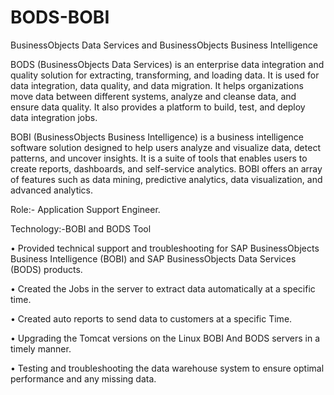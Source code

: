 # BODS-BOBI
BusinessObjects Data Services and BusinessObjects Business Intelligence

BODS (BusinessObjects Data Services) is an enterprise data integration and quality solution for extracting, transforming, and loading data. It is used for data integration, data quality, and data migration. It helps organizations move data between different systems, analyze and cleanse data, and ensure data quality. It also provides a platform to build, test, and deploy data integration jobs.

BOBI (BusinessObjects Business Intelligence) is a business intelligence software solution designed to help users analyze and visualize data, detect patterns, and uncover insights. It is a suite of tools that enables users to create reports, dashboards, and self-service analytics. BOBI offers an array of features such as data mining, predictive analytics, data visualization, and advanced analytics.

Role:-  Application Support Engineer.  

Technology:-BOBI and BODS Tool  

•	Provided technical support and troubleshooting for SAP BusinessObjects Business Intelligence (BOBI) and SAP BusinessObjects Data Services (BODS) products. 

•	Created the Jobs in the server to extract data automatically at a specific time. 

•	Created auto reports to send data to customers at a specific Time. 

•	Upgrading the Tomcat versions on the Linux BOBI And BODS servers in a timely manner.

•	Testing and troubleshooting the data warehouse system to ensure optimal performance and any missing data. 


